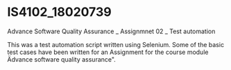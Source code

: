 # IS4102_18020739
Advance Software Quality Assurance _ Assignmnet 02 _ Test automation

This was a test automation script written using Selenium. 
Some of the basic test cases have been written for an Assignment for the course module Ädvance software quality assurance".
